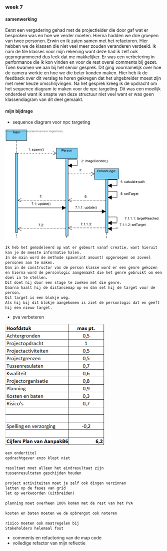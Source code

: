 ### week 7

#### samenwerking 

Eerst een vergadering gehad met de projectleider die door gaf wat er besproken was en hoe we verder moeten.
Hierna hadden we drie groepen van twee personen.
Erwin en ik zaten samen met het refactoren. 
Hier hebben we de klassen die niet veel meer zouden veranderen verdeeld.
Ik nam de tile klasses voor mijn rekening want deze had ik zelf ook geprogrammeerd dus leek dat me makkelijker.
Er was een verbetering in performance die ik kon vinden en voor de rest overal comments bij gezet.
Toen kwamen we aan bij het senior gesprek.
Dit ging voornamelijk over hoe de camera werkte en hoe we die beter konden maken.
Hier heb ik de feedback over dit verslag te horen gekregen dat het uitgebreider moest zijn met meer keuze omschrijvingen.
Na het gesprek kreeg ik de opdracht om het sequence diagram te maken voor de npc targeting.
Dit was een moeilijk onderdeel want ik snapte van deze structuur niet veel want er was geen klassendiagram van dit deel gemaakt.

#### mijn bijdrage

- sequence diagram voor npc targeting

![16-03-2020](../Resources/Sequence_Diagram_NPC_targeting.jpg "Sequence Diagram NPC targeting, 16-03-2020")
```
Ik heb het gemodeleerd op wat er gebeurt vanaf creatie, want hieruit kan je de meeste informatie halen.
In de main word de methode spawn(int amount) opgeroepen om zoveel personen aan te maken.
Dan in de constructor van de person klasse word er een genre gekozen en hierna word de personlogic aangemaakt die het genre gebruikt om een doel in te stellen.
Dit doet hij door een stage te zoeken met die genre.
Daarna haalt hij de distancemap op en dan set hij de target voor de person.
Dit target is een blokje weg.
Als hij bij dit blokje aangekomen is ziet de personlogic dat en geeft hij een nieuw target.
```

- pva verbeteren

![](../Resources/PVA_Score.png)
```
een ondertitel
opdrachtgever enzo klopt niet

resultaat moet alleen het eindresultaat zijn
tussenresultaten geschijden houden

project activiteiten moet je zelf ook dingen verzinnen
letten op de fases van grid
let op werkwoorden (uitbreiden)

planning moet overheen 100% komen met de rest van het PVA

kosten en baten moeten we de opbrengst ook noteren

risico moeten ook maatregelen bij
Stakeholders helemaal fout
```
- comments en refactoring van de map code
- volledige refactor van mijn reflectie